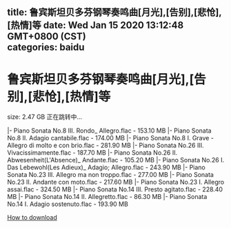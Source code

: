 
title: 鲁宾斯坦贝多芬钢琴奏鸣曲[月光],[告别],[悲怆],[热情]等
date: Wed Jan 15 2020 13:12:48 GMT+0800 (CST)    
categories: baidu
---

# 鲁宾斯坦贝多芬钢琴奏鸣曲[月光],[告别],[悲怆],[热情]等
size: 2.47 GB
 正在跳转中...
 
|- Piano Sonata No.8 III. Rondo_ Allegro.flac - 153.10 MB
|- Piano Sonata No.8 II. Adagio cantabile.flac - 174.00 MB
|- Piano Sonata No.8 I. Grave - Allegro di molto e con brio.flac - 281.90 MB
|- Piano Sonata No.26 III. Vivacissimamente.flac - 187.70 MB
|- Piano Sonata No.26 II. Abwesenheit(L'Absence)_ Andante.flac - 105.20 MB
|- Piano Sonata No.26 I. Das Lebewohl(Les Adieux)_ Adagio; Allegro.flac - 243.90 MB
|- Piano Sonata No.23 III. Allegro ma non troppo.flac - 277.00 MB
|- Piano Sonata No.23 II. Andante con moto.flac - 217.60 MB
|- Piano Sonata No.23 I. Allegro assai.flac - 324.50 MB
|- Piano Sonata No.14 III. Presto agitato.flac - 228.40 MB
|- Piano Sonata No.14 II. Allegretto.flac - 86.30 MB
|- Piano Sonata No.14 I. Adagio sostenuto.flac - 193.90 MB

[How to download](https://bpcam.bemobtrk.com/go/2ceec3aa-1ca2-46d6-b9ff-aaa5c184517c?jno=337)